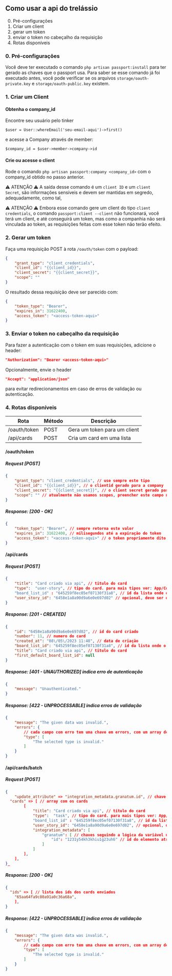 ## Como usar a api do trelássio

0. Pré-configurações
1. Criar um client
2. gerar um token
3. enviar o token no cabeçalho da requisição
4. Rotas disponíveis

### 0. Pré-configurações
Você deve ter executado o comando `php artisan passport:install` para ter gerado as chaves que o passport usa. Para saber se esse comando já foi executado antes, você pode verificar se os arquivos `storage/oauth-private.key` e `storage/oauth-public.key` existem.

### 1. Criar um Client
#### Obtenha o company_id
Encontre seu usuário pelo tinker 

`$user = User::whereEmail('seu-email-aqui')->first()`

e acesse a Company através de member: 

`$company_id = $user->member->company->id`

#### Crie ou acesse o client
Rode o comando `php artisan passport:company <company_id>` com o company_id obtido no passo anterior.

⚠️ ATENÇÃO ⚠️  A saída desse comando é um `client ID` e um `client Secret`, são informações sensíveis e devem ser mantidas em segredo, adequadamente, como tal, 

⚠️ ATENÇÃO ⚠️  Embora esse comando gere um client do tipo `client credentials`, o comando `passport:client --client` não funcionará, você terá um client, e até conseguirá um token, mas como a companhia não será vinculada ao token, as requisições feitas com esse token não terão efeito.

### 2. Gerar um token
Faça uma requisição POST à rota `/oauth/token` com o payload:
``` json
{
	"grant_type": "client_credentials",
	"client_id": "{{client_id}}",
	"client_secret": "{{client_secret}}",
	"scope": ""
}
```
O resultado dessa requisição deve ser parecido com:
``` json
{
	"token_type": "Bearer",
	"expires_in": 31622400,
	"access_token": "<access-token-aqui>"
}
```

### 3. Enviar o token no cabeçalho da requisição
Para fazer a autenticação com o token em suas requisições, adicione o header:
```json
"Authorization": "Bearer <access-token-aqui>"
```

Opcionalmente, envie o header
``` json
"Accept": "application/json"
```
para evitar redirecionamentos em caso de erros de validação ou autenticação.

### 4. Rotas disponíveis

|	Rota			|	Método	|	Descrição						|
|	---				|	---		|	---								|
|	/oauth/token	|	POST	|	Gera um token para um client	|
|	/api/cards		|	POST	|	Cria um card em uma lista		|

#### /oauth/token
##### Request [POST]
```json
{
	"grant_type": "client_credentials", // use sempre este tipo
	"client_id": "{{client_id}}", // o clientid gerado para a company
	"client_secret": "{{client_secret}}", // o client secret gerado para a company
	"scope": "" // atualmente não usamos scopes, preencher este campo não tem efeito
}
```

##### Response: [200 - OK]
``` json
{
	"token_type": "Bearer", // sempre retorna este valor
	"expires_in": 31622400, // milisegundos até a expiração do token
	"access_token": "<access-token-aqui>" // o token propriamente dito
}
```

#### /api/cards
##### Request [POST]
```json
{
	"title": "Card criado via api", // titulo do card
	"type":  "user-story", // tipo do card. para mais tipos ver: App/Constants/CardTypes
	"board_list_id" : "645259f8ec05ef07130f31a8", // id da lista onde o card será criado
	"user_story_id": "6458e1a8a90d9a6e0e697d02" // opcional, deve ser enviado quando o card criado é do tipo task
}
```

##### Response: [201 - CREATED]
``` json
{
	"id": "6458e1a8a90d9a6e0e697d02", // id do card criado
	"number": 11, // numero do card
	"created_at": "08\/05\/2023 11:48", // data de criação
	"board_list_id": "645259f8ec05ef07130f31a8", // id da lista onde o card foi criado
	"title": "Card criado via api", // titulo do card
	"first_default_board_list_id": null
}
```

##### Response: [401 - UNAUTHORIZED] indica erro de autenticação
``` json
{
	"message": "Unauthenticated."
}
```

##### Response: [422 - UNPROCESSABLE] indica erros de validação
``` json
{
	"message": "The given data was invalid.",
	"errors": {
		// cada campo com erro tem uma chave em errors, com um array de erros de validação para o campo
		"type": [
			"The selected type is invalid."
		]
	}
}
```

#### /api/cards/batch
##### Request [POST]
```json
{
	"update_attribute" => "integration_metadata.granatum.id", // chave do id do elemento atrelado ao card, deve ser uma string
  "cards" => [ // array com os cards
		[
			"title": "Card criado via api", // título do card
			"type":  "task", // tipo do card. para mais tipos ver: App/Constants/CardTypes
			"board_list_id" : "645259f8ec05ef07130f31a8", // id da lista onde o card será criado
			"user_story_id": "6458e1a8a90d9a6e0e697d02", // opcional, deve ser enviado quando o card criado é do tipo task
			"integration_metadata": [
				"granatum": [ // chaves seguindo a lógica da variável update_attribute
					"id": "1231y54kh3khiu1g23uh6" // id do elemento atrelado ao card, deve ser uma string
				]
			]
		],
	],
}_
```

##### Response: [200 - OK]
``` json
{
  "ids" => [ // lista dos ids dos cards enviados
    "65aa64fa9c80a91a0c36a68a",
	],
}
```

##### Response: [422 - UNPROCESSABLE] indica erros de validação
``` json
{
	"message": "The given data was invalid.",
	"errors": {
		// cada campo com erro tem uma chave em errors, com um array de erros de validação para o campo
		"type": [
			"The selected type is invalid."
		]
	}
}
```
